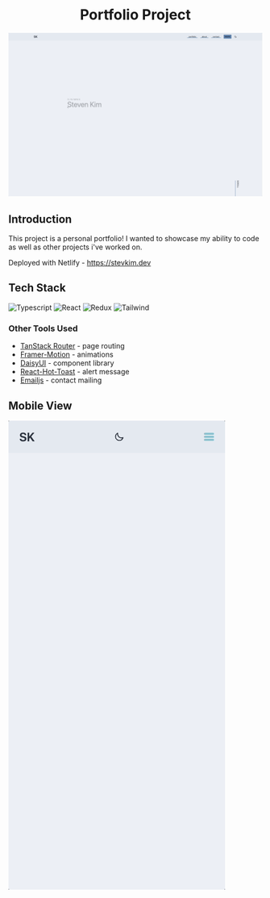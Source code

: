 <h1 align='center'>Portfolio Project</h1>

<img src='https://github.com/stevkim/portfolio/blob/main/gifs/web.gif' />

## Introduction

This project is a personal portfolio! I wanted to showcase my ability to code as well as other projects i've worked on.

Deployed with Netlify - <a href='https://stevkim.dev/' target='_blank'>https://stevkim.dev</a>

## Tech Stack
![Typescript](https://img.shields.io/badge/TypeScript-007ACC?style=for-the-badge&logo=typescript&logoColor=white)
![React](https://img.shields.io/badge/React-20232A?style=for-the-badge&logo=react&logoColor=61DAFB)
![Redux](https://img.shields.io/badge/Redux-593D88?style=for-the-badge&logo=redux&logoColor=white)
![Tailwind](https://img.shields.io/badge/Tailwind_CSS-38B2AC?style=for-the-badge&logo=tailwind-css&logoColor=white)

### Other Tools Used
- <a href='https://tanstack.com/router/v1' target='_blank'>TanStack Router</a> - page routing
- <a href='https://www.framer.com/motion/' target='_blank'>Framer-Motion</a> - animations
- <a href='https://daisyui.com/' target='_blank'>DaisyUI</a> - component library
- <a href='https://react-hot-toast.com/' target='_blank'>React-Hot-Toast</a> - alert message
- <a href='https://www.emailjs.com/' target='_blank'>Emailjs</a> - contact mailing


## Mobile View
<img src='https://github.com/stevkim/portfolio/blob/main/gifs/mobile.gif' />
